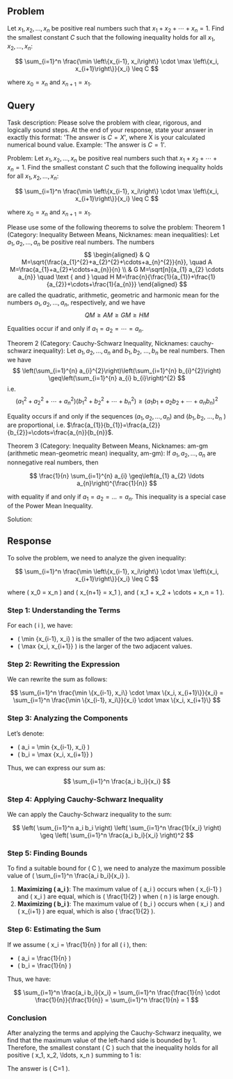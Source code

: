 ## Problem

Let $x_1, x_2, \ldots, x_n$ be positive real numbers such that $x_1 + x_2 + \cdots + x_n = 1$. Find the smallest constant $C$ such that the following inequality holds for all $x_1, x_2, \ldots, x_n$:

$$
\sum_{i=1}^n \frac{\min \left\{x_{i-1}, x_i\right\} \cdot \max \left\{x_i, x_{i+1}\right\}}{x_i} \leq C
$$

where $x_0 = x_n$ and $x_{n+1} = x_1$.

## Query

Task description: Please solve the problem with clear, rigorous, and logically sound steps. At the end of your response, state your answer in exactly this format: 'The answer is $C=X$', where X is your calculated numerical bound value. Example: 'The answer is $C=1$'.

Problem: Let $x_1, x_2, \ldots, x_n$ be positive real numbers such that $x_1 + x_2 + \cdots + x_n = 1$. Find the smallest constant $C$ such that the following inequality holds for all $x_1, x_2, \ldots, x_n$:

$$
\sum_{i=1}^n \frac{\min \left\{x_{i-1}, x_i\right\} \cdot \max \left\{x_i, x_{i+1}\right\}}{x_i} \leq C
$$

where $x_0 = x_n$ and $x_{n+1} = x_1$.

Please use some of the following theorems to solve the problem:
Theorem 1 (Category: Inequality Between Means, Nicknames: mean inequalities): Let $a_{1}, a_{2}, \ldots, a_{n}$ be positive real numbers. The numbers
$$
\begin{aligned}
& Q M=\sqrt{\frac{a_{1}^{2}+a_{2}^{2}+\cdots+a_{n}^{2}}{n}}, \quad A M=\frac{a_{1}+a_{2}+\cdots+a_{n}}{n} \\
& G M=\sqrt[n]{a_{1} a_{2} \cdots a_{n}} \quad \text { and } \quad H M=\frac{n}{\frac{1}{a_{1}}+\frac{1}{a_{2}}+\cdots+\frac{1}{a_{n}}}
\end{aligned}
$$
are called the quadratic, arithmetic, geometric and harmonic mean for the numbers $a_{1}, a_{2}, \ldots, a_{n}$, respectively, and we have
$$
Q M \geq A M \geq G M \geq H M
$$

Equalities occur if and only if $a_{1}=a_{2}=\cdots=a_{n}$.

Theorem 2 (Category: Cauchy-Schwarz Inequality, Nicknames: cauchy-schwarz inequality): Let $a_{1}, a_{2}, \ldots, a_{n}$ and $b_{1}, b_{2}$, $\ldots, b_{n}$ be real numbers. Then we have
$$
\left(\sum_{i=1}^{n} a_{i}^{2}\right)\left(\sum_{i=1}^{n} b_{i}^{2}\right) \geq\left(\sum_{i=1}^{n} a_{i} b_{i}\right)^{2}
$$
i.e.
$$
\left(a_{1}^{2}+a_{2}^{2}+\cdots+a_{n}^{2}\right)\left(b_{1}^{2}+b_{2}^{2}+\cdots+b_{n}^{2}\right) \geq\left(a_{1} b_{1}+a_{2} b_{2}+\cdots+a_{n} b_{n}\right)^{2}
$$

Equality occurs if and only if the sequences $\left(a_{1}, a_{2}, \ldots, a_{n}\right)$ and $\left(b_{1}, b_{2}\right.$, $\ldots, b_{n}$ ) are proportional, i.e. $\frac{a_{1}}{b_{1}}=\frac{a_{2}}{b_{2}}=\cdots=\frac{a_{n}}{b_{n}}$.

Theorem 3 (Category: Inequality Between Means, Nicknames: am-gm (arithmetic mean-geometric mean) inequality, am-gm): If $a_{1}, a_{2}, \ldots, a_{n}$ are nonnegative real numbers, then

$$
\frac{1}{n} \sum_{i=1}^{n} a_{i} \geq\left(a_{1} a_{2} \ldots a_{n}\right)^{\frac{1}{n}}
$$

with equality if and only if $a_{1}=a_{2}=\ldots=a_{n}$. This inequality is a special case of the Power Mean Inequality.

Solution:

## Response

To solve the problem, we need to analyze the given inequality:

$$
\sum_{i=1}^n \frac{\min \left\{x_{i-1}, x_i\right\} \cdot \max \left\{x_i, x_{i+1}\right\}}{x_i} \leq C
$$

where \( x_0 = x_n \) and \( x_{n+1} = x_1 \), and \( x_1 + x_2 + \cdots + x_n = 1 \).

### Step 1: Understanding the Terms

For each \( i \), we have:
- \( \min \{x_{i-1}, x_i\} \) is the smaller of the two adjacent values.
- \( \max \{x_i, x_{i+1}\} \) is the larger of the two adjacent values.

### Step 2: Rewriting the Expression

We can rewrite the sum as follows:

$$
\sum_{i=1}^n \frac{\min \{x_{i-1}, x_i\} \cdot \max \{x_i, x_{i+1}\}}{x_i} = \sum_{i=1}^n \frac{\min \{x_{i-1}, x_i\}}{x_i} \cdot \max \{x_i, x_{i+1}\}
$$

### Step 3: Analyzing the Components

Let’s denote:
- \( a_i = \min \{x_{i-1}, x_i\} \)
- \( b_i = \max \{x_i, x_{i+1}\} \)

Thus, we can express our sum as:

$$
\sum_{i=1}^n \frac{a_i b_i}{x_i}
$$

### Step 4: Applying Cauchy-Schwarz Inequality

We can apply the Cauchy-Schwarz inequality to the sum:

$$
\left( \sum_{i=1}^n a_i b_i \right) \left( \sum_{i=1}^n \frac{1}{x_i} \right) \geq \left( \sum_{i=1}^n \frac{a_i b_i}{x_i} \right)^2
$$

### Step 5: Finding Bounds

To find a suitable bound for \( C \), we need to analyze the maximum possible value of \( \sum_{i=1}^n \frac{a_i b_i}{x_i} \).

1. **Maximizing \( a_i \)**: The maximum value of \( a_i \) occurs when \( x_{i-1} \) and \( x_i \) are equal, which is \( \frac{1}{2} \) when \( n \) is large enough.
2. **Maximizing \( b_i \)**: The maximum value of \( b_i \) occurs when \( x_i \) and \( x_{i+1} \) are equal, which is also \( \frac{1}{2} \).

### Step 6: Estimating the Sum

If we assume \( x_i = \frac{1}{n} \) for all \( i \), then:

- \( a_i = \frac{1}{n} \)
- \( b_i = \frac{1}{n} \)

Thus, we have:

$$
\sum_{i=1}^n \frac{a_i b_i}{x_i} = \sum_{i=1}^n \frac{\frac{1}{n} \cdot \frac{1}{n}}{\frac{1}{n}} = \sum_{i=1}^n \frac{1}{n} = 1
$$

### Conclusion

After analyzing the terms and applying the Cauchy-Schwarz inequality, we find that the maximum value of the left-hand side is bounded by 1. Therefore, the smallest constant \( C \) such that the inequality holds for all positive \( x_1, x_2, \ldots, x_n \) summing to 1 is:

The answer is \( C=1 \).